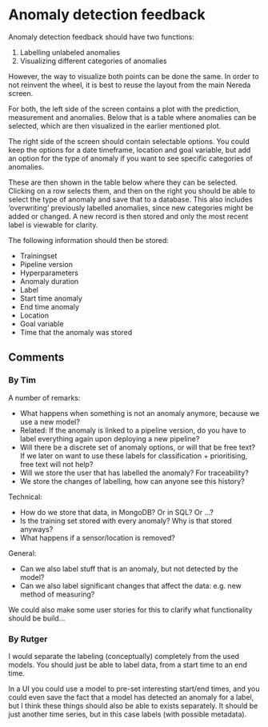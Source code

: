 # Anomaly detection feedback

Anomaly detection feedback should have two functions:
1.	Labelling unlabeled anomalies
2.	Visualizing different categories of anomalies

However, the way to visualize both points can be done the same. In order to not reinvent the wheel, it is best to reuse the layout from the main Nereda screen.

For both, the left side of the screen contains a plot with the prediction, measurement and anomalies. Below that is a table where anomalies can be selected, which are then visualized in the earlier mentioned plot.

The right side of the screen should contain selectable options. You could keep the options for a date timeframe, location and goal variable, but add an option for the type of anomaly if you want to see specific categories of anomalies.

These are then shown in the table below where they can be selected. Clicking on a row selects them, and then on the right you should be able to select the type of anomaly and save that to a database. This also includes ‘overwriting’ previously labelled anomalies, since new categories might be added or changed. A new record is then stored and only the most recent label is viewable for clarity.

The following information should then be stored:
*	Trainingset
*	Pipeline version
*	Hyperparameters
*	Anomaly duration
*	Label
*	Start time anomaly
*	End time anomaly
*	Location
*	Goal variable
*	Time that the anomaly was stored

## Comments
### By Tim
A number of remarks:

*   What happens when something is not an anomaly anymore, because we use a new model?
*   Related: If the anomaly is linked to a pipeline version, do you have to label everything again upon deploying a new pipeline?
*   Will there be a discrete set of anomaly options, or will that be free text? If we later on want to use these labels for classification + prioritising, free text will not help?
*   Will we store the user that has labelled the anomaly? For traceability?
*   We store the changes of labelling, how can anyone see this history?

Technical:

*  How do we store that data, in MongoDB? Or in SQL? Or ...?
*   Is the training set stored with every anomaly? Why is that stored anyways?
*   What happens if a sensor/location is removed?

General:

*    Can we also label stuff that is an anomaly, but not detected by the model?
*    Can we also label significant changes that affect the data: e.g. new method of measuring?

We could also make some user stories for this to clarify what functionality should be build...

### By Rutger

I would separate the labeling (conceptually) completely from the used models. You should just be able to label data, from a start time to an end time.

In a UI you could use a model to pre-set interesting start/end times, and you could even save the fact that a model has detected an anomaly for a label, but I think these things should also be able to exists separately. It should be just another time series, but in this case labels (with possible metadata).

